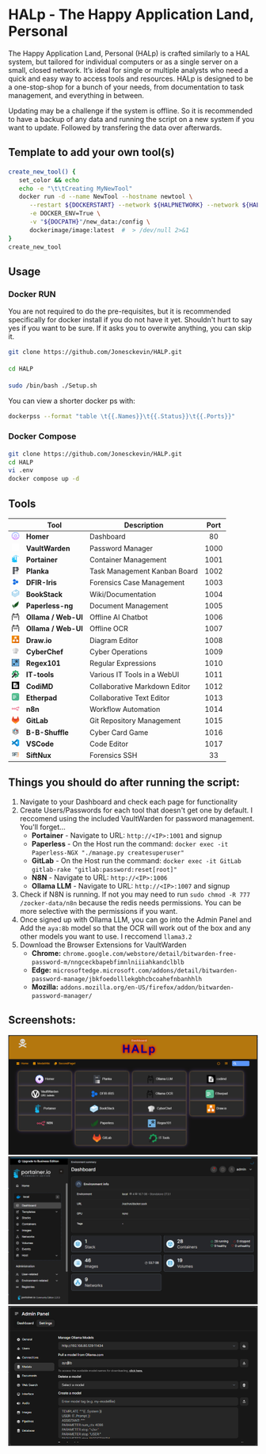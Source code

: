 # HALp - The Happy Application Land, Personal

The Happy Application Land, Personal (HALp) is crafted similarly to a HAL system, but tailored for individual computers or as a single server on a small, closed network. It’s ideal for single or multiple analysts who need a quick and easy way to access tools and resources. HALp is designed to be a one-stop-shop for a bunch of your needs, from documentation to task management, and everything in between.

Updating may be a challenge if the system is offline. So it is recommended to have a backup of any data and running the script on a new system if you want to update. Followed by transfering the data over afterwards.

## Template to add your own tool(s)

```bash
create_new_tool() {
   set_color && echo
   echo -e "\t\tCreating MyNewTool"
   docker run -d --name NewTool --hostname newtool \
      --restart ${DOCKERSTART} --network ${HALPNETWORK} --network ${HALPNETWORK}_DB \
      -e DOCKER_ENV=True \
      -v "${DOCPATH}"/new_data:/config \
      dockerimage/image:latest  #  > /dev/null 2>&1
}
create_new_tool
```

## **Usage**

### Docker RUN

You are not required to do the pre-requisites, but it is recommended specifically for docker install if you do not have it yet. Shouldn't hurt to say yes if you want to be sure. If it asks you to overwite anything, you can skip it.

```bash
git clone https://github.com/Jonesckevin/HALP.git

cd HALP

sudo /bin/bash ./Setup.sh
```

You can view a shorter docker ps with:

```bash
dockerpss --format "table \t{{.Names}}\t{{.Status}}\t{{.Ports}}"
```

### Docker Compose

```bash
git clone https://github.com/Jonesckevin/HALP.git
cd HALP
vi .env
docker compose up -d
```

## **Tools**

|                                                                                                      | **Tool**            | **Description**               | **Port** |
| ---------------------------------------------------------------------------------------------------- | ------------------- | ----------------------------- | :------: |
| <img src="./zocker-data/homer/tools/homer.png" width="15" height="15" alt="Homer">                   | **Homer**           | Dashboard                     |    80    |
| <img src="./zocker-data/homer/tools/vaultwarden-light.png" width="15" height="15" alt="VaultWarden"> | **VaultWarden**     | Password Manager              |   1000   |
| <img src="./zocker-data/homer/tools/portainer.png" width="15" height="15" alt="Portainer">           | **Portainer**       | Container Management          |   1001   |
| <img src="./zocker-data/homer/tools/planka.png" width="15" height="15" alt="Planka">                 | **Planka**          | Task Management Kanban Board  |   1002   |
| <img src="./zocker-data/homer/tools/dfir-iris.png" width="15" height="15" alt="DFIR-Iris">           | **DFIR-Iris**       | Forensics Case Management     |   1003   |
| <img src="./zocker-data/homer/tools/bookstack.png" width="15" height="15" alt="BookStack">           | **BookStack**       | Wiki/Documentation            |   1004   |
| <img src="./zocker-data/homer/tools/paperless.png" width="15" height="15" alt="Paperless-ng">        | **Paperless-ng**    | Document Management           |   1005   |
| <img src="./zocker-data/homer/tools/ollama.png" width="15" height="15" alt="Ollama">                 | **Ollama / Web-UI** | Offline AI Chatbot            |   1006   |
| <img src="./zocker-data/homer/tools/ollama.png" width="15" height="15" alt="Ollama">                 | **Ollama / Web-UI** | Offline OCR                   |   1007   |
| <img src="./zocker-data/homer/tools/draw.png" width="15" height="15" alt="Draw.io">                  | **Draw.io**         | Diagram Editor                |   1008   |
| <img src="./zocker-data/homer/tools/cyberchef.png" width="15" height="15" alt="CyberChef">           | **CyberChef**       | Cyber Operations              |   1009   |
| <img src="./zocker-data/homer/tools/RegExr.png" width="15" height="15" alt="RegExr">                 | **Regex101**        | Regular Expressions           |   1010   |
| <img src="./zocker-data/homer/tools/it-tools.png" width="15" height="15" alt="IT-Tools">             | **IT-tools**        | Various IT Tools in a WebUI   |   1011   |
| <img src="./zocker-data/homer/tools/codimd.png" width="15" height="15" alt="CodiMD">                 | **CodiMD**          | Collaborative Markdown Editor |   1012   |
| <img src="./zocker-data/homer/tools/etherpad.png" width="15" height="15" alt="Etherpad">             | **Etherpad**        | Collaborative Text Editor     |   1013   |
| <img src="./zocker-data/homer/tools/n8n.png" width="15" height="15" alt="n8n">                       | **n8n**             | Workflow Automation           |   1014   |
| <img src="./zocker-data/homer/tools/gitlab.png" width="15" height="15" alt="GitLab">                 | **GitLab**          | Git Repository Management     |   1015   |
| <img src="./zocker-data/homer/tools/b-b-shuffle.png" width="15" height="15" alt="B-B-Shuffle">       | **B-B-Shuffle**     | Cyber Card Game               |   1016   |
| <img src="./zocker-data/homer/tools/vscode.png" width="15" height="15" alt="VSCode">                 | **VSCode**          | Code Editor                   |   1017   |
| <img src="./zocker-data/homer/tools/SiftNux.png" width="15" height="15" alt="SiftNux">               | **SiftNux**         | Forensics SSH                 |    33    |

## **Things you should do after running the script:**

1. Navigate to your Dashboard and check each page for functionality
2. Create Users/Passwords for each tool that doesn't get one by default. I reccomend using the included VaultWarden for password management. You'll forget...
   - **Portainer** - Navigate to URL: `http://<IP>:1001` and signup
   - **Paperless** - On the Host run the command: `docker exec -it Paperless-NGX "./manage.py createsuperuser"`
   - **GitLab** - On the Host run the command: `docker exec -it GitLab gitlab-rake "gitlab:password:reset[root]"`
   - **N8N** - Navigate to URL: `http://<IP>:1006`
   - **Ollama LLM** - Navigate to URL: `http://<IP>:1007` and signup
3. Check if N8N is running. If not you may need to run `sudo chmod -R 777 /zocker-data/n8n` because the redis needs permissions. You can be more selective with the permissions if you want.
4. Once signed up with Ollama LLM, you can go into the Admin Panel and Add the `aya:8b` model so that the OCR will work out of the box and any other models you want to use. I reccomend `llama3.2`
5. Download the Browser Extensions for VaultWarden
   - **Chrome:** `chrome.google.com/webstore/detail/bitwarden-free-password-m/nngceckbapebfimnlniiiahkandclblb`
   - **Edge:** `microsoftedge.microsoft.com/addons/detail/bitwarden-password-manage/jbkfoedolllekgbhcbcoahefnbanhhlh`
   - **Mozilla:** `addons.mozilla.org/en-US/firefox/addon/bitwarden-password-manager/`

## **Screenshots:**

![Dashboard](./screenshot-examples/Example-Dashboard.png)
![Portainer](./screenshot-examples/Example-Portainer.png)
![OpenWebUI](./screenshot-examples/Example-OllamaWebUI.png)

